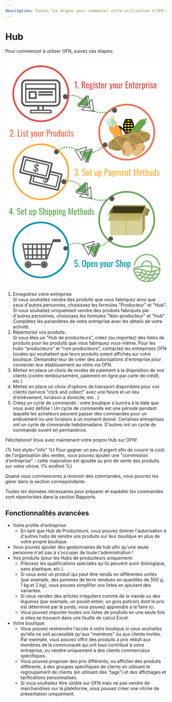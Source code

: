 ```yaml
---
description: Toutes les étapes pour commencer votre utilisation d'OFN en tant que Hub
---
```


# Hub

Pour commencer à utiliser OFN, suivez ces étapes:

![Five steps to opening your OFN hub.](<../.gitbook/assets/Set up in 5 steps draft.png>)

1. Enregistrez votre entreprise\
   Si vous souhaitez vendre des produits que vous fabriquez ainsi que ceux d'autres personnes, choisissez les formules "Producteur" et "Hub". Si vous souhaitez uniquement vendre des produits fabriqués par d'autres personnes, choisissez les formules "Non-producteur" et "Hub". Complétez les paramètres de votre entreprise avec les détails de votre activité.
2. Répertoriez vos produits. \
   Si vous êtes un "Hub de producteurs", créez (ou importez) des listes de produits pour les produits que vous fabriquez vous-même. Pour les hubs "producteurs" et "non producteurs", contactez les entreprises OFN locales qui souhaitent que leurs produits soient affichés sur votre boutique. Demandez-leur de créer des autorisations d'entreprise pour connecter leur établissement au vôtre via OFN.
3. Mettez en place un choix de modes de paiement à la disposition de vos clients (contre remboursement, paiement en ligne par carte de crédit, etc.)
4. Mettez en place un choix d'options de transport disponibles pour vos clients (service "click and collect" avec une heure et un lieu d'enlèvement, livraison à domicile, etc...)
5. Créez un cycle de commande : votre boutique s'ouvrira à la date que vous avez définie ! Un cycle de commande est une période pendant laquelle les acheteurs peuvent passer des commandes pour un enlèvement ou une livraison à un moment donné. Certaines entreprises ont un cycle de commande hebdomadaire. D'autres ont un cycle de commande ouvert en permanence.

Félicitations! Vous avez maintenant votre propre Hub sur OFN!

{% hint style="info" %}
Pour gagner un peu d'argent afin de couvrir le coût de l'organisation des ventes, vous pouvez ajouter une "commission d'entreprise" - cette majoration est ajoutée au prix de vente des produits sur votre vitrine.
{% endhint %}

Quand vous commencerez à recevoir des commandes, vous pourrez les gérer dans la section correspondante.&#x20;

Toutes les données nécessaires pour préparer et expédier les commandes sont répertoriées dans la section Rapports.



## Fonctionnalités avancées

* Votre profile d'entreprise:
  * En tant que Hub de Producteurs, vous pouvez donner l'autorisation à d'autres hubs de vendre vos produits sur leur boutique en plus de votre propre boutique.
* Vous pouvez ajouter des gestionnaires de hub afin qu'une seule personne n'ait pas à s'occuper de toute l'administration !
* Vos produits (pour les Hubs de producteurs uniquement:
  * Précisez les qualifications spéciales qu'ils peuvent avoir (biologique, sans plastique, etc.).
  * Si vous avez un produit qui peut être vendu en différentes unités (par exemple, des pommes de terre vendues en quantités de 500 g, 1 kg et 2 kg), vous pouvez simplifier vos listes en ajoutant des variantes.
  * Si vous vendez des articles irréguliers comme de la viande ou des légumes (par exemple, un poulet entier, un gros potiron) dont le prix est déterminé par le poids, vous pouvez apprendre à le faire ici.
  * Vous pouvez importer toutes vos listes de produits en une seule fois si elles se trouvent dans une feuille de calcul Excel.
* Votre boutique:
  * Vous pouvez restreindre l'accès à votre boutique si vous souhaitez qu'elle ne soit accessible qu'aux "membres" ou aux clients invités. Par exemple, vous pouvez offrir des produits à prix réduit aux membres de la communauté qui ont tous contribué à votre entreprise, ou vendre uniquement à des clients commerciaux spécifiques.
  * Vous pouvez proposer des prix différents, ou afficher des produits différents, à des groupes spécifiques de clients en utilisant le regroupement de clients (en utilisant des "tags") et des affichages et tarifications personnalisés.
  * Si vous souhaitez être visible sur OFN mais ne pas vendre de marchandises sur la plateforme, vous pouvez créer une vitrine de présentation uniquement.

